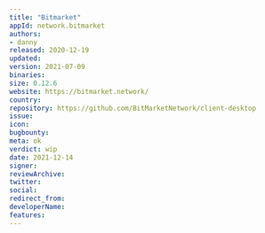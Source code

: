 ```yaml
---
title: "Bitmarket" 
appId: network.bitmarket
authors:
- danny
released: 2020-12-19
updated: 
version: 2021-07-09
binaries:
size: 0.12.6
website: https://bitmarket.network/
country: 
repository: https://github.com/BitMarketNetwork/client-desktop 
issue: 
icon: 
bugbounty: 
meta: ok
verdict: wip 
date: 2021-12-14
signer: 
reviewArchive: 
twitter: 
social:
redirect_from:
developerName: 
features:
--- 
```

